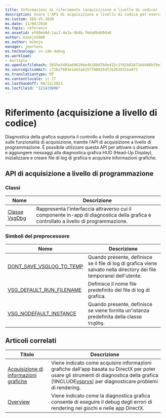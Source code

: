 ```yaml
---
title: Informazioni di riferimento (acquisizione a livello di codice) | Microsoft Docs
description: Usare l'API di acquisizione a livello di codice per esercitare il controllo a livello di codice sulle funzionalità di acquisizione Diagnostica della grafica.
ms.custom: SEO-VS-2020
ms.date: 11/04/2016
ms.topic: reference
ms.assetid: ef60eb8d-1ac2-4e3a-9b4b-f6da0bdd9da8
author: mikejo5000
ms.author: mikejo
manager: jmartens
ms.technology: vs-ide-debug
ms.workload:
- multiple
ms.openlocfilehash: 5655e5493a69628de4b188d78de415c1f02b816716d406bf0e10279698c0ad77
ms.sourcegitcommit: c72b2f603e1eb3a4157f00926df2e263831ea472
ms.translationtype: MT
ms.contentlocale: it-IT
ms.lasthandoff: 08/12/2021
ms.locfileid: "121419806"
---
```

# <a name="reference-programmatic-capture"></a>Riferimento (acquisizione a livello di codice)
Diagnostica della grafica supporta il controllo a livello di programmazione sulle funzionalità di acquisizione, tramite l'API di acquisizione a livello di programmazione. È possibile utilizzare questa API per attivare o disattivare e aggiungere messaggi alla diagnostica grafica HUD (Head-Up Display), inizializzare e creare file di log di grafica e acquisire informazioni grafiche.

## <a name="programmatic-capture-apis"></a>API di acquisizione a livello di programmazione

### <a name="classes"></a>Classi

|Nome|Descrizione|
|----------|-----------------|
|[Classe VsgDbg](vsgdbg-class.md)|Rappresenta l'interfaccia attraverso cui il componente in-app di diagnostica della grafica è controllato a livello di programmazione.|

### <a name="preprocessor-symbols"></a>Simboli del preprocessore

|Nome|Descrizione|
|----------|-----------------|
|[DONT_SAVE_VSGLOG_TO_TEMP](dont-save-vsglog-to-temp.md)|Quando presente, definisce se il file di log di grafica viene salvato nella directory dei file temporanei dell'utente.|
|[VSG_DEFAULT_RUN_FILENAME](vsg-default-run-filename.md)|Definisce il nome file predefinito del file di log di grafica.|
|[VSG_NODEFAULT_INSTANCE](vsg-nodefault-instance.md)|Quando presente, definisce se viene fornita un'istanza predefinita della classe `VsgDbg`.|

## <a name="related-articles"></a>Articoli correlati

| Titolo | Descrizione |
| - | - |
| [Acquisizione di informazioni grafiche](capturing-graphics-information.md) | Viene indicato come acquisire informazioni grafiche dall'app basata su DirectX per poter usare gli strumenti di diagnostica della grafica [!INCLUDE[vsprvs](../../code-quality/includes/vsprvs_md.md)] per diagnosticare problemi di rendering. |
| [Overview](overview-of-visual-studio-graphics-diagnostics.md) | Viene indicato come la diagnostica grafica consente di eseguire il debug degli errori di rendering nei giochi e nelle app DirectX. |

